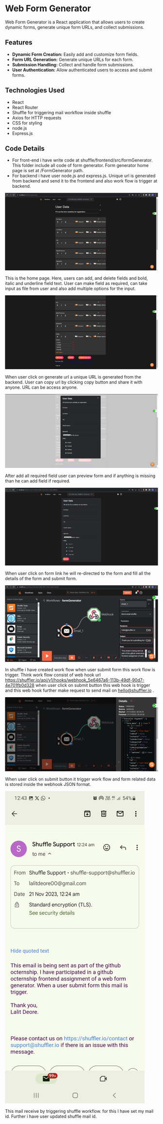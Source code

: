 # Web Form Generator

Web Form Generator is a React application that allows users to create dynamic forms, generate unique form URLs, and collect submissions.

## Features

- **Dynamic Form Creation:** Easily add and customize form fields.
- **Form URL Generation:** Generate unique URLs for each form.
- **Submission Handling:** Collect and handle form submissions.
- **User Authentication:** Allow authenticated users to access and submit forms.

## Technologies Used

- React
- React Router
- Shuffle for triggering mail workflow inside shuffle
- Axios for HTTP requests
- CSS for styling
- node.js
- Express.js

## Code Details

- For front-end i have write code at shuffle/frontend/src/formGenerator. This folder include all code of form generator. Form generator home page is set at /FormGenerator path.
- For backend i have user node.js and express.js. Unique url is generated from backend and send it to the frontend and also work flow is trigger at backend. 


![Home Page](Images/home.png)

This is the home page. Here, users can add, and delete fields and bold, italic and underline field text. User can make field as required, can take input as file from user and also add multiple options for the input.

![Generated URL](Images/url.png)

When user click on generate url a unique URL is generated from the backend. User can copy url by clicking copy button and share it with anyone. URL can be access anyone.

![Preview Form](Images/preview.png)

After add all required field user can preview form and if anything is missing than he can add field if required.

![Generated Form](Images/generatedForm.png)

When user click on form link he will re-directed to the form and fill all the details of the form and submit form.

![Shuffle Work Flow](Images/workflow.png)

In shuffle i have created work flow when user submit form this work flow is trigger. Think work flow consist of web hook url https://shuffler.io/api/v1/hooks/webhook_5e6467a6-113b-49df-90d7-4e701fb0d328 when user click on submit button this web hook is trigger and this web hook further make request to send mail on hello@shuffler.io .

![Shuffle stored data](Images/formData.png)

When user click on submit button it trigger work flow and form related data is stored inside the webhook JSON format.

![Mail of submitted form](Images/email.jpg)

This mail receive by triggering shuffle workflow. for this I have set my mail id. Further i have user updated shuffle mail id.


